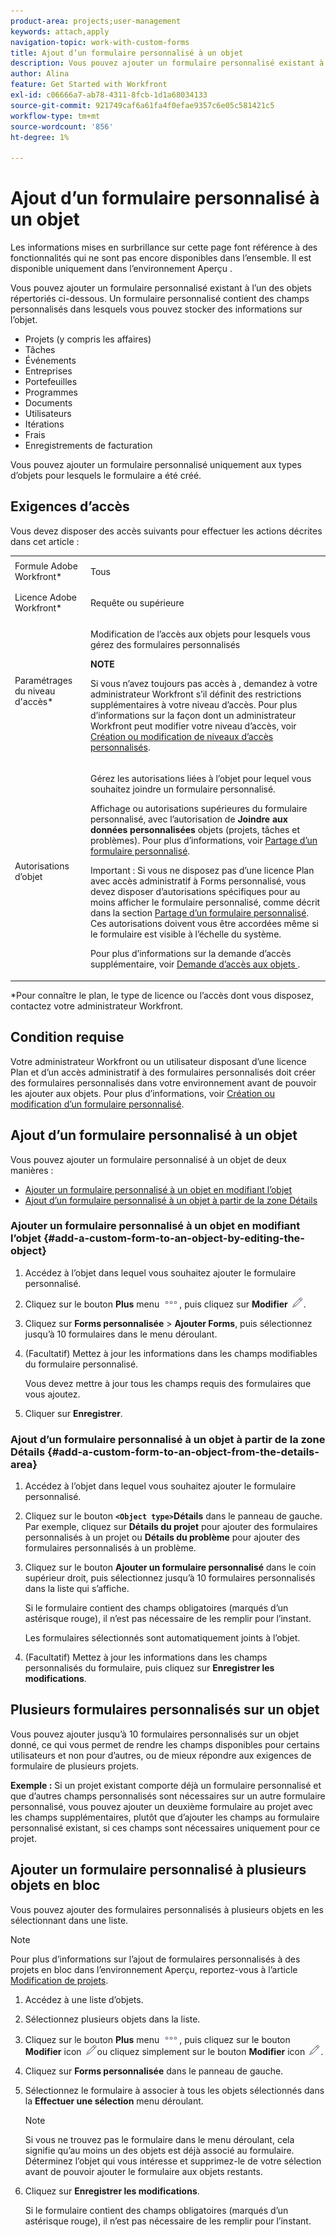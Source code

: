 ```yaml
---
product-area: projects;user-management
keywords: attach,apply
navigation-topic: work-with-custom-forms
title: Ajout d’un formulaire personnalisé à un objet
description: Vous pouvez ajouter un formulaire personnalisé existant à l’un des objets répertoriés ci-dessous. Un formulaire personnalisé contient des champs personnalisés dans lesquels vous pouvez stocker des informations sur l’objet.
author: Alina
feature: Get Started with Workfront
exl-id: c06666a7-ab78-4311-8fcb-1d1a68034133
source-git-commit: 921749caf6a61fa4f0efae9357c6e05c581421c5
workflow-type: tm+mt
source-wordcount: '856'
ht-degree: 1%

---
```


# Ajout d’un formulaire personnalisé à un objet

<span class="preview">Les informations mises en surbrillance sur cette page font référence à des fonctionnalités qui ne sont pas encore disponibles dans l’ensemble. Il est disponible uniquement dans l’environnement Aperçu .</span>

Vous pouvez ajouter un formulaire personnalisé existant à l’un des objets répertoriés ci-dessous. Un formulaire personnalisé contient des champs personnalisés dans lesquels vous pouvez stocker des informations sur l’objet.

* Projets (y compris les affaires)
* Tâches
* Événements
* Entreprises
* Portefeuilles
* Programmes
* Documents
* Utilisateurs
* Itérations
* Frais
* Enregistrements de facturation

Vous pouvez ajouter un formulaire personnalisé uniquement aux types d’objets pour lesquels le formulaire a été créé.

## Exigences d’accès

Vous devez disposer des accès suivants pour effectuer les actions décrites dans cet article :

<table style="table-layout:auto"> 
 <col> 
 <col> 
 <tbody> 
  <tr> 
   <td role="rowheader">Formule Adobe Workfront*</td> 
   <td> <p>Tous </p> </td> 
  </tr> 
  <tr> 
   <td role="rowheader">Licence Adobe Workfront*</td> 
   <td> <p>Requête ou supérieure</p> </td> 
  </tr> 
  <tr> 
   <td role="rowheader">Paramétrages du niveau d'accès*</td> 
   <td> <p>Modification de l’accès aux objets pour lesquels vous gérez des formulaires personnalisés</p> <p><b>NOTE</b></p>

Si vous n’avez toujours pas accès à , demandez à votre administrateur Workfront s’il définit des restrictions supplémentaires à votre niveau d’accès. Pour plus d’informations sur la façon dont un administrateur Workfront peut modifier votre niveau d’accès, voir <a href="../../administration-and-setup/add-users/configure-and-grant-access/create-modify-access-levels.md" class="MCXref xref">Création ou modification de niveaux d’accès personnalisés</a>.</p> </td>
</tr> 
  <tr> 
   <td role="rowheader">Autorisations d’objet</td> 
   <td> <p>Gérez les autorisations liées à l’objet pour lequel vous souhaitez joindre un formulaire personnalisé.</p> <p>Affichage ou autorisations supérieures du formulaire personnalisé, avec l’autorisation de <b>Joindre aux données personnalisées</b> objets (projets, tâches et problèmes). Pour plus d’informations, voir <a href="../../administration-and-setup/customize-workfront/create-manage-custom-forms/share-access-to-a-custom-form.md" class="MCXref xref">Partage d’un formulaire personnalisé</a>.</p> <p>Important : Si vous ne disposez pas d’une licence Plan avec accès administratif à Forms personnalisé, vous devez disposer d’autorisations spécifiques pour au moins afficher le formulaire personnalisé, comme décrit dans la section <a href="../../administration-and-setup/customize-workfront/create-manage-custom-forms/share-access-to-a-custom-form.md" class="MCXref xref">Partage d’un formulaire personnalisé</a>. Ces autorisations doivent vous être accordées même si le formulaire est visible à l’échelle du système. </p> <p>Pour plus d’informations sur la demande d’accès supplémentaire, voir <a href="../../workfront-basics/grant-and-request-access-to-objects/request-access.md" class="MCXref xref">Demande d’accès aux objets </a>.</p> </td> 
  </tr> 
 </tbody> 
</table>

&#42;Pour connaître le plan, le type de licence ou l’accès dont vous disposez, contactez votre administrateur Workfront.

## Condition requise

Votre administrateur Workfront ou un utilisateur disposant d’une licence Plan et d’un accès administratif à des formulaires personnalisés doit créer des formulaires personnalisés dans votre environnement avant de pouvoir les ajouter aux objets. Pour plus d’informations, voir [Création ou modification d’un formulaire personnalisé](../../administration-and-setup/customize-workfront/create-manage-custom-forms/create-or-edit-a-custom-form.md).

## Ajout d’un formulaire personnalisé à un objet

Vous pouvez ajouter un formulaire personnalisé à un objet de deux manières :

* [Ajouter un formulaire personnalisé à un objet en modifiant l’objet](#add-a-custom-form-to-an-object-by-editing-the-object)
* [Ajout d’un formulaire personnalisé à un objet à partir de la zone Détails](#add-a-custom-form-to-an-object-from-the-details-area)

### Ajouter un formulaire personnalisé à un objet en modifiant l’objet {#add-a-custom-form-to-an-object-by-editing-the-object}

1. Accédez à l’objet dans lequel vous souhaitez ajouter le formulaire personnalisé.
1. Cliquez sur le bouton **Plus** menu ![](assets/more-icon.png), puis cliquez sur **Modifier** ![](assets/edit-icon.png).
1. Cliquez sur **Forms personnalisée** > **Ajouter Forms**, puis sélectionnez jusqu’à 10 formulaires dans le menu déroulant.

1. (Facultatif) Mettez à jour les informations dans les champs modifiables du formulaire personnalisé.

   Vous devez mettre à jour tous les champs requis des formulaires que vous ajoutez.

1. Cliquer sur **Enregistrer**.

### Ajout d’un formulaire personnalisé à un objet à partir de la zone Détails {#add-a-custom-form-to-an-object-from-the-details-area}

1. Accédez à l’objet dans lequel vous souhaitez ajouter le formulaire personnalisé.
1. Cliquez sur le bouton **`<Object type>`Détails** dans le panneau de gauche. Par exemple, cliquez sur **Détails du projet** pour ajouter des formulaires personnalisés à un projet ou **Détails du problème** pour ajouter des formulaires personnalisés à un problème.
1. Cliquez sur le bouton **Ajouter un formulaire personnalisé** dans le coin supérieur droit, puis sélectionnez jusqu’à 10 formulaires personnalisés dans la liste qui s’affiche.

   Si le formulaire contient des champs obligatoires (marqués d’un astérisque rouge), il n’est pas nécessaire de les remplir pour l’instant.

   Les formulaires sélectionnés sont automatiquement joints à l’objet.

1. (Facultatif) Mettez à jour les informations dans les champs personnalisés du formulaire, puis cliquez sur **Enregistrer les modifications**.

## Plusieurs formulaires personnalisés sur un objet

Vous pouvez ajouter jusqu’à 10 formulaires personnalisés sur un objet donné, ce qui vous permet de rendre les champs disponibles pour certains utilisateurs et non pour d’autres, ou de mieux répondre aux exigences de formulaire de plusieurs projets.

**Exemple :** Si un projet existant comporte déjà un formulaire personnalisé et que d’autres champs personnalisés sont nécessaires sur un autre formulaire personnalisé, vous pouvez ajouter un deuxième formulaire au projet avec les champs supplémentaires, plutôt que d’ajouter les champs au formulaire personnalisé existant, si ces champs sont nécessaires uniquement pour ce projet.

## Ajouter un formulaire personnalisé à plusieurs objets en bloc

Vous pouvez ajouter des formulaires personnalisés à plusieurs objets en les sélectionnant dans une liste.

<!--
drafted for bulk-editing projects. When it releases to Prod for projects, take "in the preview environment" and the yellow tags out. Add additional objects here in the same way when they become available:-->

>[!NOTE]
>
><span class="preview">Pour plus d’informations sur l’ajout de formulaires personnalisés à des projets en bloc dans l’environnement Aperçu, reportez-vous à l’article [Modification de projets](../../manage-work/projects/manage-projects/edit-projects.md)</span>.


1. Accédez à une liste d’objets.
1. Sélectionnez plusieurs objets dans la liste.

1. Cliquez sur le bouton **Plus** menu ![](assets/more-icon.png), puis cliquez sur le bouton **Modifier** icon  ![](assets/edit-icon.png)ou cliquez simplement sur le bouton **Modifier** icon ![](assets/edit-icon.png).
1. Cliquez sur **Forms personnalisée** dans le panneau de gauche.
1. Sélectionnez le formulaire à associer à tous les objets sélectionnés dans la **Effectuer une sélection** menu déroulant.
   >[!NOTE]
   >
   >Si vous ne trouvez pas le formulaire dans le menu déroulant, cela signifie qu’au moins un des objets est déjà associé au formulaire. Déterminez l’objet qui vous intéresse et supprimez-le de votre sélection avant de pouvoir ajouter le formulaire aux objets restants.

1. Cliquez sur **Enregistrer les modifications**.

   Si le formulaire contient des champs obligatoires (marqués d’un astérisque rouge), il n’est pas nécessaire de les remplir pour l’instant.
